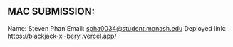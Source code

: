 ## MAC SUBMISSION: 
Name: Steven Phan
Email: spha0034@student.monash.edu
Deployed link: https://blackjack-xi-beryl.vercel.app/



